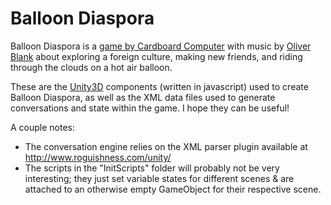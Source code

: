 # Balloon Diaspora

Balloon Diaspora is a [game by Cardboard Computer](http://cardboardcomputer.com/games/balloon-diaspora/) with music by [Oliver Blank](http://mroliverblank.com) about exploring a foreign culture, making new friends, and riding through the clouds on a hot air balloon.

These are the [Unity3D](http://unity3d.com/) components (written in javascript) used to create Balloon Diaspora, as well as the XML data files used to generate conversations and state within the game. I hope they can be useful!

A couple notes:

* The conversation engine relies on the XML parser plugin available at http://www.roguishness.com/unity/
* The scripts in the "InitScripts" folder will probably not be very interesting; they just set variable states for different scenes & are attached to an otherwise empty GameObject for their respective scene.